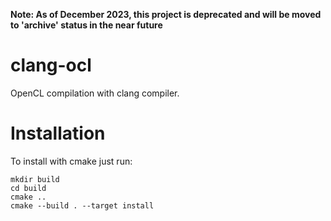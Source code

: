 **Note: As of December 2023, this project is deprecated and will be moved to 'archive' status in the near future**

clang-ocl
=========

OpenCL compilation with clang compiler. 

Installation
============

To install with cmake just run:

    mkdir build
    cd build
    cmake ..
    cmake --build . --target install
